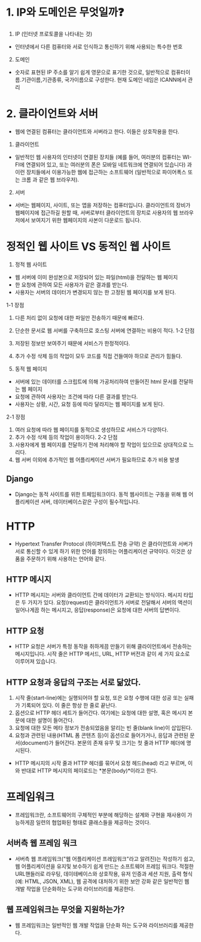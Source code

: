 # 1. IP와 도메인은 무엇일까:question:

1. IP (인터넷 프로토콜을 나타내는 것)
- 인터넷에서 다른 컴퓨터와 서로 인식하고 통신하기 위해 사용되는 특수한 번호

2. 도메인
- 숫자로 표현된 IP 주소를 알기 쉽게 영문으로 표기한 것으로, 일반적으로 컴퓨터이름.기관이름,기관종류, 국가이름으로 구성한다. 현재 도메인 네임은 ICANN에서 관리

# 2. 클라이언트와 서버
- 웹에 연결된 컴퓨터는 클라이언트와 서버라고 한다. 이들은 상호작용을 한다.

1. 클라이언트
- 일반적인 웹 사용자의 인터넷이 연결된 장치들 (예를 들어, 여러분의 컴퓨터는 WI-FI에 연결되어 있고, 또는 여러분의 폰은 모바일 네트워크에 연결되어 있습니다) 과 이런 장치들에서 이용가능한 웹에 접근하는 소프트웨어 (일반적으로 파이어폭스 또는 크롬 과 같은 웹 브라우저).

2. 서버
- 서버는 웹페이지, 사이트, 또는 앱을 저장하는 컴퓨터입니다. 클라이언트의 장비가 웹페이지에 접근하길 원할 때, 서버로부터 클라이언트의 장치로 사용자의 웹 브라우저에서 보여지기 위한 웹페이지의 사본이 다운로드 됩니다.

# 정적인 웹 사이트 VS 동적인 웹 사이트

1. 정적 웹 사이트
- 웹 서버에 이미 완성본으로 저장되어 있는 파일(html)을 전달하는 웹 페이지
- 한 요청에 관하여 모든 사용자가 같은 결과를 받는다.
- 사용자는 서버의 데이터가 변경되지 않는 한 고정된 웹 페이지를 보게 된다.

1-1 장점
  1. 다른 처리 없이 요청에 대한 파일만 전송하기 때문에 빠르다.
  2. 단순한 문서로 웹 서버를 구축하므로 호스팅 서버에 연결하는 비용이 적다.
1-2 단점
  1. 저장된 정보만 보여주기 때문에 서비스가 한정적이다.
  2. 추가 수정 삭제 등의 작업이 모두 코드를 직접 건들여야 하므로 관리가 힘들다.

2. 동적 웹 페이지
- 서버에 있는 데이터를 스크립트에 의해 가공처리하여 만들어진 html 문서를 전달하는 웹 페이지
- 요청에 관하여 사용자는 조건에 따라 다른 결과를 받는다.
- 사용자는 상황, 시간, 요청 등에 따라 달라지는 웹 페이지를 보게 된다.

2-1 장점
  1. 여러 요청에 따라 웹 페이지를 동적으로 생성하므로 서비스가 다양하다.
  2. 추가 수정 삭제 등의 작업이 용이하다.
2-2 단점
  1. 사용자에게 웹 페이지를 전달하기 전에 처리해야 할 작업이 있으므로 상대적으로 느리다.
  2. 웹 서버 이외에 추가적인 웹 어플리케이션 서버가 필요하므로 추가 비용 발생

  ## Django
  - Django는 동적 사이트를 위한 트페임워크이다. 동적 웹사이트는 구동을 위해 웹 어플리케이션 서버, 데이터베이스같은 구성이 필수적입니다.

# HTTP
- Hypertext Transfer Protocol (하이퍼텍스트 전송 규약) 은 클라이언트와 서버가 서로 통신할 수 있게 하기 위한 언어를 정의하는 어플리케이션 규약이다. 이것은 상품을 주문하기 위해 사용하는 언어와 같다.

## HTTP 메시지
- HTTP 메시지는 서버와 클라이언트 간에 데이터가 교환되는 방식이다. 메시지 타입은 두 가지가 있다. 요청(request)은 클라이언트가 서버로 전달해서 서버의 액션이 일어나게끔 하는 메시지고, 응답(response)은 요청에 대한 서버의 답변이다.

## HTTP 요청
- HTTP 요청은 서버가 특정 동작을 취하게끔 만들기 위해 클라이언트에서 전송하는 메시지입니다. 시작 줄은 HTTP 메서드, URL, HTTP 버전과 같이 세 가지 요소로 이루어져 있습니다.

## HTTP 요청과 응답의 구조는 서로 닮았다.

1. 시작 줄(start-line)에는 실행되어야 할 요청, 또은 요청 수행에 대한 성공 또는 실패가 기록되어 있다. 이 줄은 항상 한 줄로 끝난다.
2. 옵션으로 HTTP 헤더 세트가 들어간다. 여기에는 요청에 대한 설명, 혹은 메시지 본문에 대한 설명이 들어간다.
3. 요청에 대한 모든 메타 정보가 전송되었음을 알리는 빈 줄(blank line)이 삽입된다.
4. 요청과 관련된 내용(HTML 폼 콘텐츠 등)이 옵션으로 들어가거나, 응답과 관련된 문서(document)가 들어간다. 본문의 존재 유무 및 크기는 첫 줄과 HTTP 헤더에 명시된다.

- HTTP 메시지의 시작 줄과 HTTP 헤더를 묶어서 요청 헤드(head) 라고 부르며, 이와 반대로 HTTP 메시지의 페이로드는 *본문(body)*이라고 한다.

# 프레임워크
- 프레임워크란, 소프트웨어의 구체적인 부분에 해당하는 설계와 구현을 재사용이 가능하게끔 일련의 협업화된 형태로 클래스들을 제공하는 것이다.

## 서버측 웹 프레임 워크
- 서버측 웹 프레임워크("웹 어플리케이션 프레임워크"라고 알려진)는 작성하기 쉽고, 웹 어플리케이션을 유지및 보수하기 쉽게 만드는 소프트웨어 프레임 워크다. 적절한 URL핸들러로 라우팅, 데이테베이스와 상호작용, 유저 인증과 세션 지원, 출력 형식(예: HTML, JSON, XML), 웹 공격에 대처하기 위한 보안 강화 같은 일반적인 웹 개발 작업을 단순화하는 도구와 라이브러리를 제공한다.

## 웹 프레임워크는 무엇을 지원하는가?
- 웹 프레임워크는 일반적인 웹 개발 작업을 단순화 하는 도구와 라이브러리를 제공한다.

